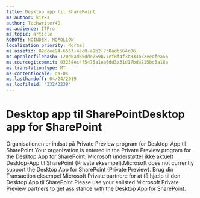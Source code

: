 ```yaml
---
title: Desktop app til SharePoint
ms.author: kirks
author: Techwriter40
ms.audience: ITPro
ms.topic: article
ROBOTS: NOINDEX, NOFOLLOW
localization_priority: Normal
ms.assetid: 82dcee94-656f-4ec8-a9b2-730adb564c06
ms.openlocfilehash: 120d0ad65dde759b77ef8f4f3b833b32eecfea56
ms.sourcegitcommit: 03258ec4f5476a1ea6dd3a31d17bda815bc5a18a
ms.translationtype: MT
ms.contentlocale: da-DK
ms.lasthandoff: 04/24/2019
ms.locfileid: "33243238"
---
```

# <a name="desktop-app-for-sharepoint"></a><span data-ttu-id="08ad6-102">Desktop app til SharePoint</span><span class="sxs-lookup"><span data-stu-id="08ad6-102">Desktop app for SharePoint</span></span>

<span data-ttu-id="08ad6-103">Organisationen er indsat på Private Preview program for Desktop-App til SharePoint.</span><span class="sxs-lookup"><span data-stu-id="08ad6-103">Your organization is entered in the Private Preview program for the Desktop App for SharePoint.</span></span> <span data-ttu-id="08ad6-104">Microsoft understøtter ikke aktuelt Desktop-App til SharePoint (Private eksempel).</span><span class="sxs-lookup"><span data-stu-id="08ad6-104">Microsoft does not currently support the Desktop App for SharePoint (Private Preview).</span></span> <span data-ttu-id="08ad6-105">Brug din Transaction eksempel Microsoft Private partnere for at få hjælp til den Desktop App til SharePoint.</span><span class="sxs-lookup"><span data-stu-id="08ad6-105">Please use your enlisted Microsoft Private Preview partners to get assistance with the Desktop App for SharePoint.</span></span>
